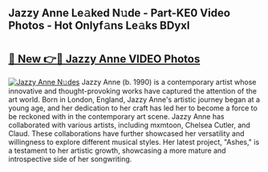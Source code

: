 ## Jazzy Anne Le𝚊ked N𝚞de - Part-KE0 Video Photos - Hot Onlyf𝚊ns Le𝚊ks BDyxl

# <h2><a href="http://ac19240.deff.icu/?id=Jazzy+Anne">🔗 New 👉🔴 Jazzy Anne VIDEO Photos</a></h2>

[![Jazzy Anne N𝚞des](https://i.imgur.com/rIISA9y.gif)](http://ac19240.deff.icu/?id=Jazzy+Anne)
Jazzy Anne (b. 1990) is a contemporary artist whose innovative and thought-provoking works have captured the attention of the art world. Born in London, England, Jazzy Anne's artistic journey began at a young age, and her dedication to her craft has led her to become a force to be reckoned with in the contemporary art scene. Jazzy Anne has collaborated with various artists, including mxmtoon, Chelsea Cutler, and Claud. These collaborations have further showcased her versatility and willingness to explore different musical styles. Her latest project, "Ashes," is a testament to her artistic growth, showcasing a more mature and introspective side of her songwriting.
